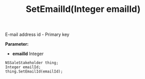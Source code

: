 ﻿---
uid: crmscript_ref_NSSaleStakeholder_SetEmailId
title: SetEmailId(Integer emailId)
intellisense: NSSaleStakeholder.SetEmailId
keywords: NSSaleStakeholder, GetEmailId
so.topic: reference
---

E-mail address id - Primary key

**Parameter:** 
 - **emailId** Integer

```crmscript
NSSaleStakeholder thing;
Integer emailId;
thing.SetEmailId(emailId);
```

